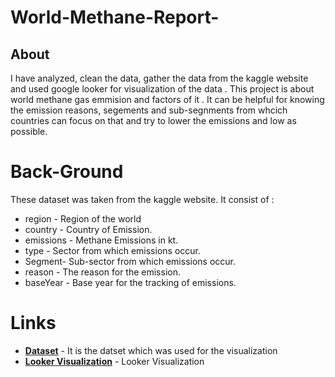 # World-Methane-Report-
<h2>About</h2>
<p> I have analyzed, clean the data, gather the data from the kaggle website and used google looker for visualization of the data .
This project is about world methane gas emmision and factors of it . It can be helpful for knowing the emission reasons, segements and sub-segnments from whcich countries can focus on that and try to lower the emissions and low as possible.</p>

<h1>Back-Ground</h1>
<p>These dataset was taken from the kaggle website. It consist of :</p>

* region - Region of the world
* country - Country of Emission.
* emissions - Methane Emissions in kt.
* type - Sector from which emissions occur.
* Segment- Sub-sector from which emissions occur.
* reason - The reason for the emission.
* baseYear - Base year for the tracking of emissions.

<h1>Links</h1>

- [**Dataset**](https://www.kaggle.com/datasets/ashishraut64/global-methane-emissions) - It is the datset which was used for the visualization
- [**Looker Visualization**](https://lookerstudio.google.com/s/lPqN2lXjWrY) - Looker Visualization
